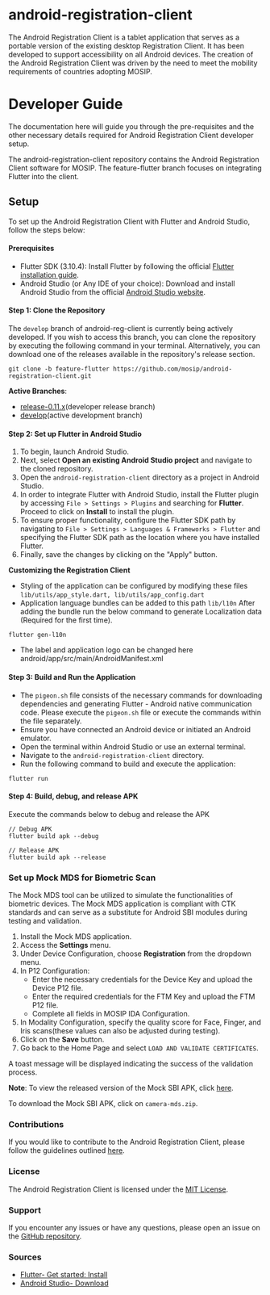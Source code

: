# android-registration-client

The Android Registration Client is a tablet application that serves as a portable version of the existing desktop Registration Client. It has been developed to support accessibility on all Android devices. The creation of the Android Registration Client was driven by the need to meet the mobility requirements of countries adopting MOSIP.

# Developer Guide

The documentation here will guide you through the pre-requisites and the other necessary details required for Android Registration Client developer setup.

The android-registration-client repository contains the Android Registration Client software for MOSIP. The feature-flutter branch focuses on integrating Flutter into the client.

## Setup

To set up the Android Registration Client with Flutter and Android Studio, follow the steps below:

#### Prerequisites

* Flutter SDK (3.10.4): Install Flutter by following the official [Flutter installation guide](https://flutter.dev/docs/get-started/install).
* Android Studio (or Any IDE of your choice): Download and install Android Studio from the official [Android Studio website](https://developer.android.com/studio).

#### Step 1: Clone the Repository

The `develop` branch of android-reg-client is currently being actively developed. If you wish to access this branch, you can clone the repository by executing the following command in your terminal. Alternatively, you can download one of the releases available in the repository's release section.

```
git clone -b feature-flutter https://github.com/mosip/android-registration-client.git
```

**Active Branches**:

* [release-0.11.x](https://github.com/mosip/android-registration-client/tree/release-0.11.x)(developer release branch)
* [develop](https://github.com/mosip/android-registration-client/tree/develop)(active development branch)

#### Step 2: Set up Flutter in Android Studio

1. To begin, launch Android Studio.
2. Next, select **Open an existing Android Studio project** and navigate to the cloned repository.
3. Open the `android-registration-client` directory as a project in Android Studio.
4. In order to integrate Flutter with Android Studio, install the Flutter plugin by accessing `File > Settings > Plugins` and searching for **Flutter**. Proceed to click on **Install** to install the plugin.
5. To ensure proper functionality, configure the Flutter SDK path by navigating to `File > Settings > Languages & Frameworks > Flutter` and specifying the Flutter SDK path as the location where you have installed Flutter.
6. Finally, save the changes by clicking on the "Apply" button.

**Customizing the Registration Client**

* Styling of the application can be configured by modifying these files `lib/utils/app_style.dart, lib/utils/app_config.dart`
* Application language bundles can be added to this path `lib/l10n` After adding the bundle run the below command to generate Localization data (Required for the first time).

```
flutter gen-l10n
```

* The label and application logo can be changed here android/app/src/main/AndroidManifest.xml

#### Step 3: Build and Run the Application

* The `pigeon.sh` file consists of the necessary commands for downloading dependencies and generating Flutter - Android native communication code. Please execute the `pigeon.sh` file or execute the commands within the file separately.
* Ensure you have connected an Android device or initiated an Android emulator.
* Open the terminal within Android Studio or use an external terminal.
* Navigate to the `android-registration-client` directory.
* Run the following command to build and execute the application:

```
flutter run
```

#### Step 4: Build, debug, and release APK

Execute the commands below to debug and release the APK

```
// Debug APK
flutter build apk --debug

// Release APK
flutter build apk --release
```

### Set up Mock MDS for Biometric Scan

The Mock MDS tool can be utilized to simulate the functionalities of biometric devices. The Mock MDS application is compliant with CTK standards and can serve as a substitute for Android SBI modules during testing and validation.

1. Install the Mock MDS application.
2. Access the **Settings** menu.
3. Under Device Configuration, choose **Registration** from the dropdown menu.
4. In P12 Configuration:
    * Enter the necessary credentials for the Device Key and upload the Device P12 file.
    * Enter the required credentials for the FTM Key and upload the FTM P12 file.
    * Complete all fields in MOSIP IDA Configuration.
5. In Modality Configuration, specify the quality score for Face, Finger, and Iris scans(these values can also be adjusted during testing).
6. Click on the **Save** button.
7. Go back to the Home Page and select `LOAD AND VALIDATE CERTIFICATES`.

A toast message will be displayed indicating the success of the validation process.

**Note**: To view the released version of the Mock SBI APK, click [here](https://github.com/mosip/android-camera-mds/releases/tag/vDP1).

To download the Mock SBI APK, click on `camera-mds.zip`.

### Contributions

If you would like to contribute to the Android Registration Client, please follow the guidelines outlined [here](https://docs.mosip.io/1.2.0/community/code-contributions).

### License

The Android Registration Client is licensed under the [MIT License](https://github.com/mosip/android-registration-client/blob/develop/LICENSE).

### Support

If you encounter any issues or have any questions, please open an issue on the [GitHub repository](https://github.com/mosip/android-registration-client/issues).

### Sources

* [Flutter- Get started: Install](https://flutter.dev/docs/get-started/install)
* [Android Studio- Download](https://developer.android.com/studio)
